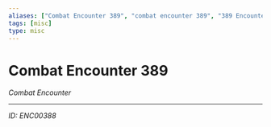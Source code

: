 ```yaml
---
aliases: ["Combat Encounter 389", "combat encounter 389", "389 Encounter Combat"]
tags: [misc]
type: misc
---
```


# Combat Encounter 389

*Combat Encounter*

---
*ID: ENC00388*